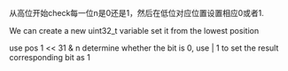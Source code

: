 从高位开始check每一位n是0还是1，然后在低位对应位置设置相应0或者1.

We can create a new uint32_t variable set it from the lowest position

use pos 1 << 31 & n determine whether the bit is 0, use | 1 to set the result corresponding bit as 1

